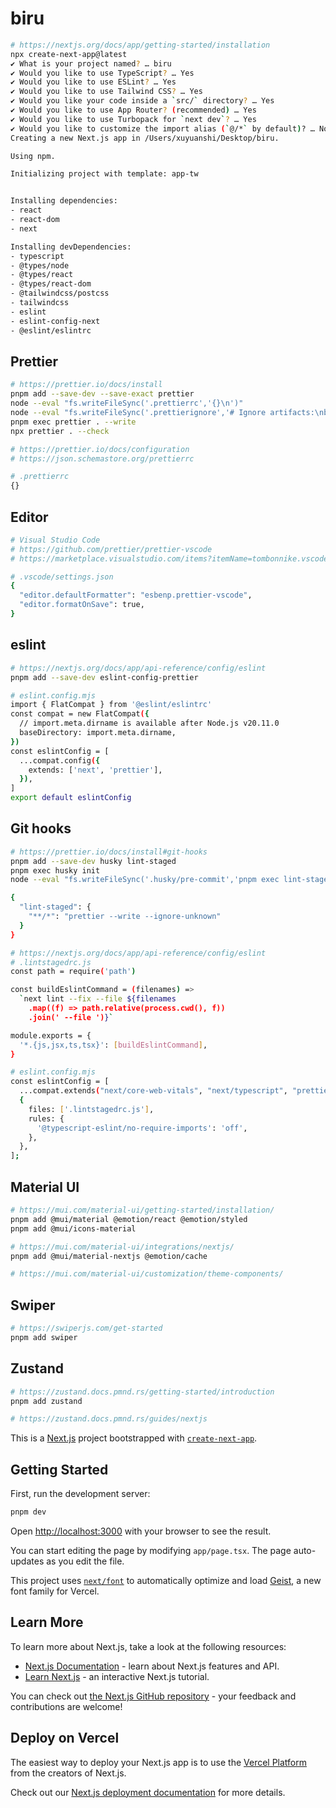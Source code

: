 # biru

```bash
# https://nextjs.org/docs/app/getting-started/installation
npx create-next-app@latest
✔ What is your project named? … biru
✔ Would you like to use TypeScript? … Yes
✔ Would you like to use ESLint? … Yes
✔ Would you like to use Tailwind CSS? … Yes
✔ Would you like your code inside a `src/` directory? … Yes
✔ Would you like to use App Router? (recommended) … Yes
✔ Would you like to use Turbopack for `next dev`? … Yes
✔ Would you like to customize the import alias (`@/*` by default)? … No
Creating a new Next.js app in /Users/xuyuanshi/Desktop/biru.

Using npm.

Initializing project with template: app-tw


Installing dependencies:
- react
- react-dom
- next

Installing devDependencies:
- typescript
- @types/node
- @types/react
- @types/react-dom
- @tailwindcss/postcss
- tailwindcss
- eslint
- eslint-config-next
- @eslint/eslintrc
```

## Prettier

```bash
# https://prettier.io/docs/install
pnpm add --save-dev --save-exact prettier
node --eval "fs.writeFileSync('.prettierrc','{}\n')"
node --eval "fs.writeFileSync('.prettierignore','# Ignore artifacts:\nbuild\ncoverage\n')"
pnpm exec prettier . --write
npx prettier . --check

# https://prettier.io/docs/configuration
# https://json.schemastore.org/prettierrc

# .prettierrc
{}
```

## Editor

```bash
# Visual Studio Code
# https://github.com/prettier/prettier-vscode
# https://marketplace.visualstudio.com/items?itemName=tombonnike.vscode-status-bar-format-toggle

# .vscode/settings.json
{
  "editor.defaultFormatter": "esbenp.prettier-vscode",
  "editor.formatOnSave": true,
}
```

## eslint

```bash
# https://nextjs.org/docs/app/api-reference/config/eslint
pnpm add --save-dev eslint-config-prettier

# eslint.config.mjs
import { FlatCompat } from '@eslint/eslintrc'
const compat = new FlatCompat({
  // import.meta.dirname is available after Node.js v20.11.0
  baseDirectory: import.meta.dirname,
})
const eslintConfig = [
  ...compat.config({
    extends: ['next', 'prettier'],
  }),
]
export default eslintConfig
```

## Git hooks

```bash
# https://prettier.io/docs/install#git-hooks
pnpm add --save-dev husky lint-staged
pnpm exec husky init
node --eval "fs.writeFileSync('.husky/pre-commit','pnpm exec lint-staged\n')"

{
  "lint-staged": {
    "**/*": "prettier --write --ignore-unknown"
  }
}

# https://nextjs.org/docs/app/api-reference/config/eslint
# .lintstagedrc.js
const path = require('path')

const buildEslintCommand = (filenames) =>
  `next lint --fix --file ${filenames
    .map((f) => path.relative(process.cwd(), f))
    .join(' --file ')}`

module.exports = {
  '*.{js,jsx,ts,tsx}': [buildEslintCommand],
}

# eslint.config.mjs
const eslintConfig = [
  ...compat.extends("next/core-web-vitals", "next/typescript", "prettier"),
  {
    files: ['.lintstagedrc.js'],
    rules: {
      '@typescript-eslint/no-require-imports': 'off',
    },
  },
];
```

## Material UI

```bash
# https://mui.com/material-ui/getting-started/installation/
pnpm add @mui/material @emotion/react @emotion/styled
pnpm add @mui/icons-material

# https://mui.com/material-ui/integrations/nextjs/
pnpm add @mui/material-nextjs @emotion/cache

# https://mui.com/material-ui/customization/theme-components/

```

## Swiper

```bash
# https://swiperjs.com/get-started
pnpm add swiper
```

## Zustand

```bash
# https://zustand.docs.pmnd.rs/getting-started/introduction
pnpm add zustand

# https://zustand.docs.pmnd.rs/guides/nextjs
```

This is a [Next.js](https://nextjs.org) project bootstrapped with [`create-next-app`](https://nextjs.org/docs/app/api-reference/cli/create-next-app).

## Getting Started

First, run the development server:

```bash
pnpm dev
```

Open [http://localhost:3000](http://localhost:3000) with your browser to see the result.

You can start editing the page by modifying `app/page.tsx`. The page auto-updates as you edit the file.

This project uses [`next/font`](https://nextjs.org/docs/app/building-your-application/optimizing/fonts) to automatically optimize and load [Geist](https://vercel.com/font), a new font family for Vercel.

## Learn More

To learn more about Next.js, take a look at the following resources:

- [Next.js Documentation](https://nextjs.org/docs) - learn about Next.js features and API.
- [Learn Next.js](https://nextjs.org/learn) - an interactive Next.js tutorial.

You can check out [the Next.js GitHub repository](https://github.com/vercel/next.js) - your feedback and contributions are welcome!

## Deploy on Vercel

The easiest way to deploy your Next.js app is to use the [Vercel Platform](https://vercel.com/new?utm_medium=default-template&filter=next.js&utm_source=create-next-app&utm_campaign=create-next-app-readme) from the creators of Next.js.

Check out our [Next.js deployment documentation](https://nextjs.org/docs/app/building-your-application/deploying) for more details.
